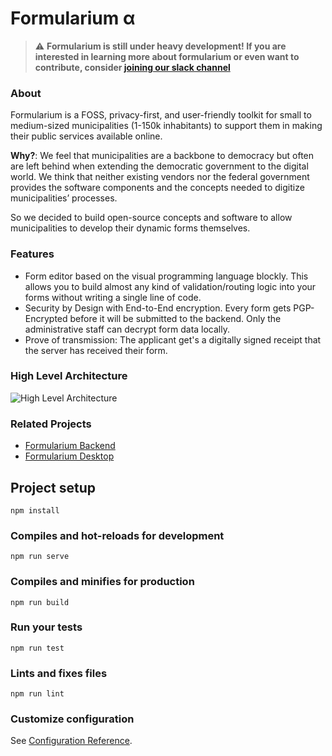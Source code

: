 # Formularium α
> :warning: **Formularium is still under heavy development! If you are interested in learning more about formularium or even want to contribute, consider [joining our slack channel](https://join.slack.com/t/formularium/shared_invite/zt-ooxr8hzr-LMYSF93V~sLwqYaQwiEACg)** 

### About
Formularium is a FOSS, privacy-first, and user-friendly toolkit for small to medium-sized municipalities (1-150k inhabitants) to support them in making their public services available online.

**Why?**: We feel that municipalities are a backbone to democracy but often are left behind when extending the democratic government to the digital world. We think that neither existing vendors nor the federal government provides the software components and the concepts needed to digitize municipalities’ processes.

So we decided to build open-source concepts and software to allow municipalities to develop their dynamic forms themselves.

### Features
- Form editor based on the visual programming language blockly. This allows you to build almost any kind of validation/routing logic into your forms without writing a single line of code. 
- Security by Design with End-to-End encryption. Every form gets PGP-Encrypted before it will be submitted to the backend. Only the administrative staff can decrypt form data locally.
- Prove of transmission: The applicant get's a digitally signed receipt that the server has received their form.

### High Level Architecture
![High Level Architecture](docs/HLA.png)

### Related Projects
- [Formularium Backend](https://github.com/LilithWittmann/formularium-backend)
- [Formularium Desktop](https://github.com/LilithWittmann/formularium-desktop)

## Project setup
```
npm install
```

### Compiles and hot-reloads for development
```
npm run serve
```

### Compiles and minifies for production
```
npm run build
```

### Run your tests
```
npm run test
```

### Lints and fixes files
```
npm run lint
```

### Customize configuration
See [Configuration Reference](https://cli.vuejs.org/config/).
